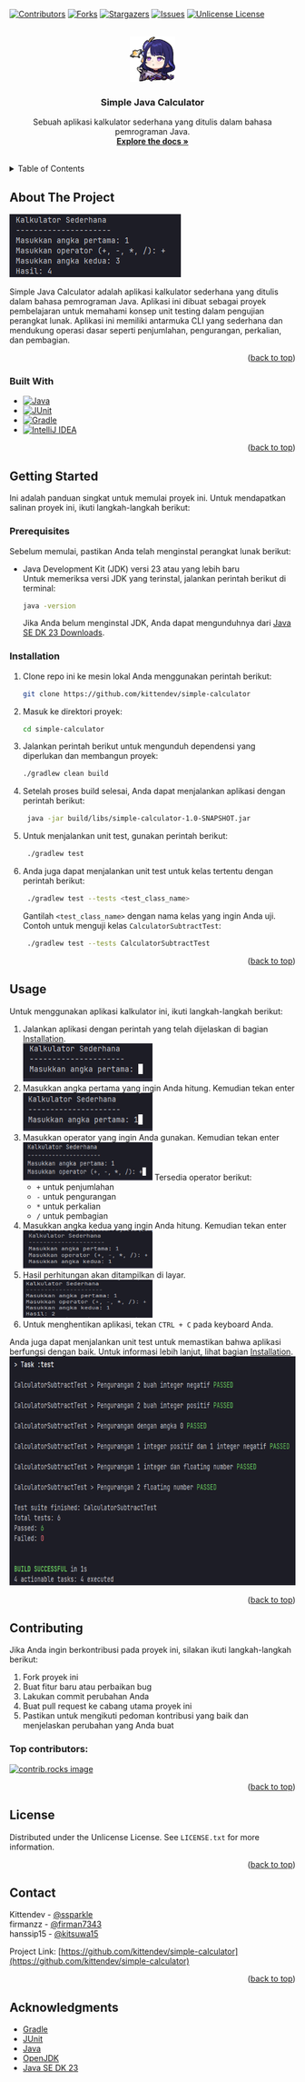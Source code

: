 <a id="readme-top"></a>

[![Contributors][contributors-shield]][contributors-url]
[![Forks][forks-shield]][forks-url]
[![Stargazers][stars-shield]][stars-url]
[![Issues][issues-shield]][issues-url]
[![Unlicense License][license-shield]][license-url]

<br />
<div align="center">
  <a href="https://github.com/kittendev/simple-calculator">
    <img src="images/logo.png" alt="Logo" width="80" height="80">
  </a>

<h3 align="center">Simple Java Calculator</h3>

  <p align="center">
    Sebuah aplikasi kalkulator sederhana yang ditulis dalam bahasa pemrograman Java.
    <br />
    <a href="https://github.com/kittendev/simple-calculator"><strong>Explore the docs »</strong></a>
    <br />
    <br />
  </p>
</div>


<!-- TABLE OF CONTENTS -->
<details>
  <summary>Table of Contents</summary>
  <ol>
    <li>
      <a href="#about-the-project">About The Project</a>
      <ul>
        <li><a href="#built-with">Built With</a></li>
      </ul>
    </li>
    <li>
      <a href="#getting-started">Getting Started</a>
      <ul>
        <li><a href="#prerequisites">Prerequisites</a></li>
        <li><a href="#installation">Installation</a></li>
      </ul>
    </li>
    <li><a href="#usage">Usage</a></li>
    <li><a href="#contributing">Contributing</a></li>
    <li><a href="#license">License</a></li>
    <li><a href="#contact">Contact</a></li>
    <li><a href="#acknowledgments">Acknowledgments</a></li>
  </ol>
</details>

<!-- ABOUT THE PROJECT -->
## About The Project

[![Product Name Screen Shot][product-screenshot]](https://example.com)

Simple Java Calculator adalah aplikasi kalkulator sederhana yang ditulis dalam bahasa pemrograman Java.
Aplikasi ini dibuat sebagai proyek pembelajaran untuk memahami konsep unit testing dalam pengujian perangkat lunak.
Aplikasi ini memiliki antarmuka CLI yang sederhana dan mendukung operasi dasar seperti penjumlahan, pengurangan, perkalian, dan pembagian.

<p align="right">(<a href="#readme-top">back to top</a>)</p>


### Built With

* [![Java][Java.com]][Java-url]
* [![JUnit][JUnit.com]][JUnit-url]
* [![Gradle][Gradle.com]][Gradle-url]
* [![IntelliJ IDEA][IntelliJ.com]][IntelliJ-url]

<p align="right">(<a href="#readme-top">back to top</a>)</p>


<!-- GETTING STARTED -->
## Getting Started

Ini adalah panduan singkat untuk memulai proyek ini.
Untuk mendapatkan salinan proyek ini, ikuti langkah-langkah berikut:

### Prerequisites
Sebelum memulai, pastikan Anda telah menginstal perangkat lunak berikut:
* Java Development Kit (JDK) versi 23 atau yang lebih baru <br>
  Untuk memeriksa versi JDK yang terinstal, jalankan perintah berikut di terminal:
   ```sh
   java -version
   ```
  Jika Anda belum menginstal JDK, Anda dapat mengunduhnya dari [Java SE DK 23 Downloads](https://www.oracle.com/java/technologies/javase/jdk23-archive-downloads.html).

### Installation
1. Clone repo ini ke mesin lokal Anda menggunakan perintah berikut:
   ```sh
   git clone https://github.com/kittendev/simple-calculator
    ```
2. Masuk ke direktori proyek:
   ```sh
   cd simple-calculator
   ```
3. Jalankan perintah berikut untuk mengunduh dependensi yang diperlukan dan membangun proyek:
   ```sh
   ./gradlew clean build
   ```
4. Setelah proses build selesai, Anda dapat menjalankan aplikasi dengan perintah berikut:
   ```sh
    java -jar build/libs/simple-calculator-1.0-SNAPSHOT.jar
   ```
5. Untuk menjalankan unit test, gunakan perintah berikut:
   ```sh
    ./gradlew test
    ```
6. Anda juga dapat menjalankan unit test untuk kelas tertentu dengan perintah berikut:
   ```sh
    ./gradlew test --tests <test_class_name>
   ```
    Gantilah `<test_class_name>` dengan nama kelas yang ingin Anda uji.
    Contoh untuk menguji kelas `CalculatorSubtractTest`:
   ```sh
    ./gradlew test --tests CalculatorSubtractTest
   ```
   
<p align="right">(<a href="#readme-top">back to top</a>)</p>

<!-- USAGE EXAMPLES -->
## Usage
Untuk menggunakan aplikasi kalkulator ini, ikuti langkah-langkah berikut:
1. Jalankan aplikasi dengan perintah yang telah dijelaskan di bagian [Installation](#installation). <br>
   <img src="images/step1.png" alt="Screenshot1" width="228" height="67">
2. Masukkan angka pertama yang ingin Anda hitung. Kemudian tekan enter <br>
   <img src="images/step2.png" alt="Screenshot2" width="228" height="67">
3. Masukkan operator yang ingin Anda gunakan. Kemudian tekan enter <br>
    <img src="images/step3.png" alt="Screenshot3" width="228" height="67">
    Tersedia operator berikut:
    - `+` untuk penjumlahan
    - `-` untuk pengurangan
    - `*` untuk perkalian
    - `/` untuk pembagian
4. Masukkan angka kedua yang ingin Anda hitung. Kemudian tekan enter <br>
   <img src="images/step4.png" alt="Screenshot3" width="228" height="67">
5. Hasil perhitungan akan ditampilkan di layar. <br>
   <img src="images/step5.png" alt="Screenshot4" width="228" height="67">
6. Untuk menghentikan aplikasi, tekan `CTRL + C` pada keyboard Anda. <br>

Anda juga dapat menjalankan unit test untuk memastikan bahwa aplikasi berfungsi dengan baik. Untuk informasi lebih lanjut, lihat bagian [Installation](#installation).
<img src="images/contohtest.png" alt="hasiltest" width="689" height="403">

<p align="right">(<a href="#readme-top">back to top</a>)</p>


<!-- CONTRIBUTING -->
## Contributing
Jika Anda ingin berkontribusi pada proyek ini, silakan ikuti langkah-langkah berikut:
1. Fork proyek ini
2. Buat fitur baru atau perbaikan bug
3. Lakukan commit perubahan Anda
4. Buat pull request ke cabang utama proyek ini
5. Pastikan untuk mengikuti pedoman kontribusi yang baik dan menjelaskan perubahan yang Anda buat

### Top contributors:
<a href="https://github.com/kittendev/simple-calculator/graphs/contributors">
  <img src="https://contrib.rocks/image?repo=kittendev/simple-calculator" alt="contrib.rocks image" />
</a>

<p align="right">(<a href="#readme-top">back to top</a>)</p>

<!-- LICENSE -->
## License
Distributed under the Unlicense License. See `LICENSE.txt` for more information.

<p align="right">(<a href="#readme-top">back to top</a>)</p>

<!-- CONTACT -->
## Contact
Kittendev - [@ssparkle](https://discord.com/) <br>
firmanzz - [@firman7343](https://discord.com/) <br>
hanssip15 - [@kitsuwa15](https://discord.com/) <br>

Project Link: [https://github.com/kittendev/simple-calculator](https://github.com/kittendev/simple-calculator)

<p align="right">(<a href="#readme-top">back to top</a>)</p>


<!-- ACKNOWLEDGMENTS -->
## Acknowledgments
* [Gradle](https://gradle.org/)
* [JUnit](https://junit.org/junit5/)
* [Java](https://www.java.com/)
* [OpenJDK](https://openjdk.org/)
* [Java SE DK 23](https://www.oracle.com/java/technologies/javase/jdk23-archive-downloads.html)

<!-- MARKDOWN LINKS & IMAGES -->
[contributors-shield]: https://img.shields.io/github/contributors/kittendev/simple-calculator.svg?style=for-the-badge
[contributors-url]: https://github.com/kittendev/simple-calculator/graphs/contributors
[forks-shield]: https://img.shields.io/github/forks/kittendev/simple-calculator.svg?style=for-the-badge
[forks-url]: https://github.com/kittendev/simple-calculator/network/members
[stars-shield]: https://img.shields.io/github/stars/kittendev/simple-calculator.svg?style=for-the-badge
[stars-url]: https://github.com/kittendev/simple-calculator/stargazers
[issues-shield]: https://img.shields.io/github/issues/kittendev/simple-calculator.svg?style=for-the-badge
[issues-url]: https://github.com/kittendev/simple-calculator/issues
[license-shield]: https://img.shields.io/github/license/kittendev/simple-calculator.svg?style=for-the-badge
[license-url]: https://github.com/kittendev/simple-calculator/blob/master/LICENSE
[product-screenshot]: images/screenshot.png
[Java.com]: https://img.shields.io/badge/Java-%23ED8B00.svg?logo=openjdk&logoColor=white
[Java-url]: https://www.java.com
[JUnit.com]: https://img.shields.io/badge/JUnit-25A162.svg?logo=junit5&logoColor=white
[JUnit-url]: https://junit.org/junit5/
[Gradle.com]: https://img.shields.io/badge/Gradle-02303A.svg?logo=gradle&logoColor=white
[Gradle-url]: https://gradle.org/
[IntelliJ.com]: https://img.shields.io/badge/IntelliJ_IDEA-000000.svg?logo=intellijidea&logoColor=white
[IntelliJ-url]: https://www.jetbrains.com/idea/
